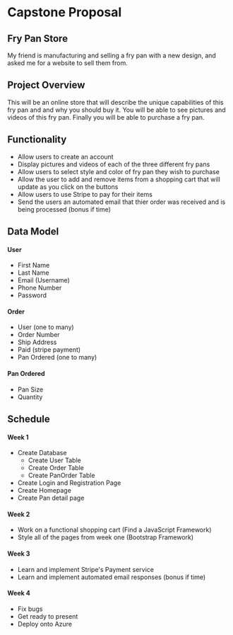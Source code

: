 # Capstone Proposal

## Fry Pan Store
My friend is manufacturing and selling a fry pan with a new design, and asked me for a website to sell them from.

## Project Overview
This will be an online store that will describe the unique capabilities of this fry pan and and why you should buy it. You will be able to see pictures and videos of this fry pan. Finally you will be able to purchase a fry pan. 

## Functionality
- Allow users to create an account
- Display pictures and videos of each of the three different fry pans
- Allow users to select style and color of fry pan they wish to purchase
- Allow the user to add and remove items from a shopping cart that will update as you click on the buttons
- Allow users to use Stripe to pay for their items
- Send the users an automated email that thier order was received and is being processed (bonus if time)

## Data Model

#### User
- First Name
- Last Name
- Email (Username)
- Phone Number
- Password

#### Order
- User (one to many)
- Order Number
- Ship Address
- Paid (stripe payment)
- Pan Ordered (one to many)

#### Pan Ordered
- Pan Size
- Quantity

## Schedule
#### Week 1
- Create Database
  - Create User Table
  - Create Order Table
  - Create PanOrder Table
- Create Login and Registration Page
- Create Homepage
- Create Pan detail page


#### Week 2
- Work on a functional shopping cart (Find a JavaScript Framework)
- Style all of the pages from week one (Bootstrap  Framework)

#### Week 3
- Learn and implement Stripe's Payment service
- Learn and implement automated email responses (bonus if time)

#### Week 4
- Fix bugs
- Get ready to present
- Deploy onto Azure
